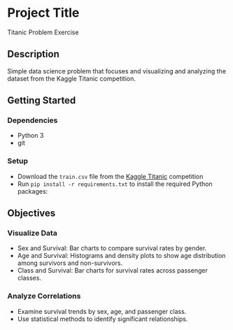 # Project Title

Titanic Problem Exercise

## Description

Simple data science problem that focuses and visualizing and analyzing the dataset from the Kaggle Titanic competition.

## Getting Started

### Dependencies

* Python 3
* git

### Setup

* Download the `train.csv` file from the [Kaggle Titanic](https://www.kaggle.com/competitions/titanic/overview) competition
* Run `pip install -r requirements.txt` to install the required Python packages:

## Objectives

### Visualize Data

* Sex and Survival: Bar charts to compare survival rates by gender.
* Age and Survival: Histograms and density plots to show age distribution among survivors and non-survivors.
* Class and Survival: Bar charts for survival rates across passenger classes.

### Analyze Correlations

* Examine survival trends by sex, age, and passenger class.
* Use statistical methods to identify significant relationships.
